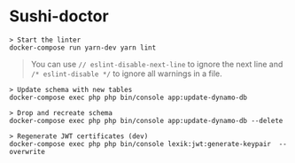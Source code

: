 # Sushi-doctor #
```
> Start the linter
docker-compose run yarn-dev yarn lint
```
> You can use `// eslint-disable-next-line` to ignore the next line and `/* eslint-disable */` to ignore all warnings in a file.
```
> Update schema with new tables
docker-compose exec php php bin/console app:update-dynamo-db
```
```
> Drop and recreate schema
docker-compose exec php php bin/console app:update-dynamo-db --delete
```
```
> Regenerate JWT certificates (dev)
docker-compose exec php php bin/console lexik:jwt:generate-keypair  --overwrite
```


